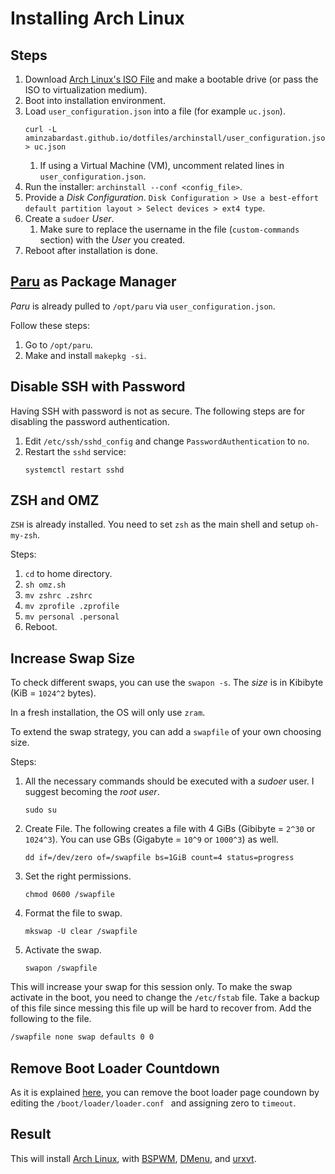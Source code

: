 # Installing Arch Linux

## Steps

1. Download [Arch Linux's ISO File](https://archlinux.org/download/) and make a bootable drive (or pass the ISO to virtualization medium).
2. Boot into installation environment.
3. Load `user_configuration.json` into a file (for example `uc.json`).
    ```shell
    curl -L aminzabardast.github.io/dotfiles/archinstall/user_configuration.json > uc.json
    ```
    1. If using a Virtual Machine (VM), uncomment related lines in `user_configuration.json`.
4. Run the installer: `archinstall --conf <config_file>`.
5. Provide a *Disk Configuration*. `Disk Configuration > Use a best-effort default partition layout > Select devices > ext4 type`.
6. Create a `sudoer` *User*.
    1. Make sure to replace the username in the file (`custom-commands` section) with the *User* you created.
7. Reboot after installation is done.

## [Paru](https://github.com/Morganamilo/paru) as Package Manager

*Paru* is already pulled to `/opt/paru` via `user_configuration.json`.

Follow these steps:
1. Go to `/opt/paru`.
2. Make and install `makepkg -si`.

## Disable SSH with Password

Having SSH with password is not as secure. The following steps are for disabling the password authentication.

1. Edit `/etc/ssh/sshd_config` and change `PasswordAuthentication` to `no`.
2. Restart the `sshd` service:
    ```shell
    systemctl restart sshd
    ``` 

## ZSH and OMZ

`ZSH` is already installed. You need to set `zsh` as the main shell and setup `oh-my-zsh`.

Steps:
1. `cd` to home directory.
2. `sh omz.sh`
4. `mv zshrc .zshrc`
5. `mv zprofile .zprofile`
6. `mv personal .personal`
7. Reboot.

## Increase Swap Size

To check different swaps, you can use the `swapon -s`. The _size_ is in Kibibyte (KiB = `1024^2` bytes).

In a fresh installation, the OS will only use `zram`.

To extend the swap strategy, you can add a `swapfile` of your own choosing size.

Steps:
1. All the necessary commands should be executed with a _sudoer_ user. I suggest becoming the _root user_.
    ```shell
    sudo su
    ```
2. Create File. The following creates a file with 4 GiBs (Gibibyte = `2^30` or `1024^3`). You can use GBs (Gigabyte = `10^9` or `1000^3`) as well.
    ```shell
    dd if=/dev/zero of=/swapfile bs=1GiB count=4 status=progress
    ```
3. Set the right permissions.
    ```shell
    chmod 0600 /swapfile
    ```
4. Format the file to swap.
    ```shell
    mkswap -U clear /swapfile
    ```
5. Activate the swap.
    ```shell
    swapon /swapfile
    ```

This will increase your swap for this session only. To make the swap activate in the boot, you need to change the `/etc/fstab` file. Take a backup of this file since messing this file up will be hard to recover from. Add the following to the file.
```txt 
/swapfile none swap defaults 0 0
```

## Remove Boot Loader Countdown

As it is explained [here](https://wiki.archlinux.org/title/systemd-boot#Loader_configuration), you can remove the boot loader page coundown by editing the `/boot/loader/loader.conf ` and assigning zero to `timeout`.

## Result

This will install [Arch Linux](https://archlinux.org/), with [BSPWM](https://wiki.archlinux.org/title/bspwm), [DMenu](https://wiki.archlinux.org/title/dmenu), and [urxvt](https://wiki.archlinux.org/title/rxvt-unicode).

